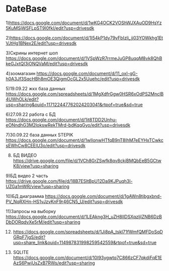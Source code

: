 # DateBase

1)https://docs.google.com/document/d/1wKG4OCK2VOShWJXAuOD9HsYz5KuMSjWSFLpST9I0fkI/edit?usp=drivesdk

2)https://docs.google.com/document/d/1I54kP1dy79vFbIzli_ji03YOWkhg1EtVJtHg1BNex2E/edit?usp=drivesdk

3)Скрины интернет шоп https://docs.google.com/document/d/1VSpWzR7rrmeJuGP8uqqM8vk8QhBkeGJxtQI3jONQVaM/edit?usp=drivesdk

4)зоомагазин https://docs.google.com/document/d/11_oxI-gG-h0A3Jf3SqcHBh8mOE3QigmOcGL2x5Uuehc/edit?usp=drivesdk

5)19.09.22 жкх база данных https://docs.google.com/spreadsheets/d/1MgXdfrGgw0HSR6xOdPS2MnclB4UWhOLk/edit?usp=sharing&ouid=117122447762024203041&rtpof=true&sd=true

6)27.09.22 работа с БД https://docs.google.com/document/d/1it8TDD2Unhu-eONndhG3M2IokswRekTMrd-bdKqqGyo/edit?usp=drivesdk

7)30.09.22  база данных STEPIK https://docs.google.com/document/d/1wIlonwHTfqB9nT8IhM7eEYHxTCwkcsEWhCw8CEElU3o/edit?usp=drivesdk

8) БД ВИДЕО https://drive.google.com/file/d/1VCh8GrZSwfk8qv8ckjBMQbEeB5GCtwK8/view?usp=sharing

9)БД видео 2 часть https://drive.google.com/file/d/18B7ESItBpU12Da9KJPuqh3l-UZGa1mWR/view?usp=sharing

10)БД диаграмма https://docs.google.com/document/d/1gAWn8tjbgxbnd-PV_NqRXHn-HS1vJzvKnF9r46CN5_U/edit?usp=drivesdk

11)Запросы на выборку https://docs.google.com/document/d/1LEAkng3H_uZH8IlDSXqzljIZNB6DzBDbDORqdvXe5rM/edit?usp=sharing

12) https://docs.google.com/spreadsheets/d/1Ji8pA_tskI71fWmfQMFDoSqDGRpF7jgS/edit?usp=share_link&ouid=114987831998259542559&rtpof=true&sd=true

13) SQLITE https://docs.google.com/document/d/10I93ygwtq7C866zCF7qkdiFqE1EAzS6PwjUsZxB7RWs/edit?usp=sharing
